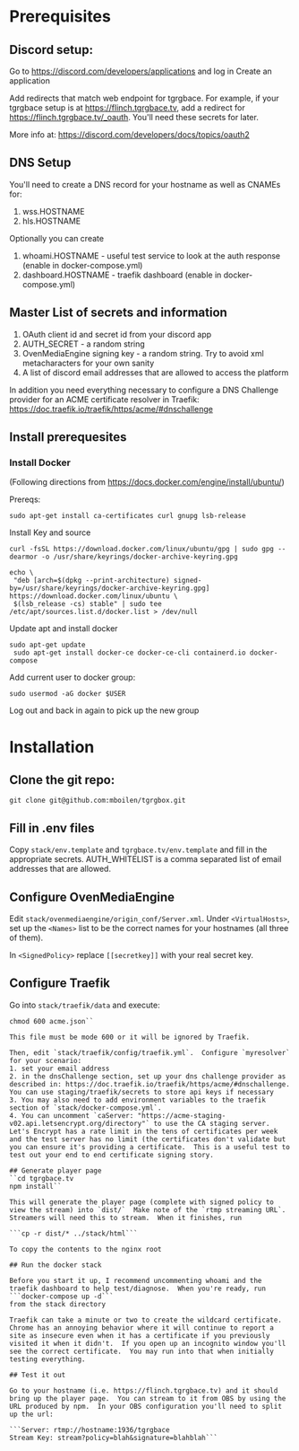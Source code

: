 # Prerequisites
## Discord setup:
Go to https://discord.com/developers/applications and log in
Create an application 

Add redirects that match web endpoint for tgrgbace.  For example, if your tgrgbace
setup is at https://flinch.tgrgbace.tv, add a redirect for https://flinch.tgrgbace.tv/_oauth.  You'll need these secrets for later.

More info at: https://discord.com/developers/docs/topics/oauth2

## DNS Setup
You'll need to create a DNS record for your hostname as well as CNAMEs for:
1. wss.HOSTNAME
2. hls.HOSTNAME

Optionally you can create
1. whoami.HOSTNAME - useful test service to look at the auth response (enable in docker-compose.yml)
2. dashboard.HOSTNAME - traefik dashboard (enable in docker-compose.yml)

## Master List of secrets and information
1. OAuth client id and secret id from your discord app
2. AUTH_SECRET - a random string
3. OvenMediaEngine signing key - a random string.  Try to avoid xml metacharacters for your own sanity
4. A list of discord email addresses that are allowed to access the platform

In addition you need everything necessary to configure a DNS Challenge provider for an ACME certificate resolver in Traefik: https://doc.traefik.io/traefik/https/acme/#dnschallenge

## Install prerequesites
### Install Docker
(Following directions from https://docs.docker.com/engine/install/ubuntu/)

Prereqs:

```sudo apt-get install ca-certificates curl gnupg lsb-release```

Install Key and source
 ```
curl -fsSL https://download.docker.com/linux/ubuntu/gpg | sudo gpg --dearmor -o /usr/share/keyrings/docker-archive-keyring.gpg

echo \
  "deb [arch=$(dpkg --print-architecture) signed-by=/usr/share/keyrings/docker-archive-keyring.gpg] https://download.docker.com/linux/ubuntu \
  $(lsb_release -cs) stable" | sudo tee /etc/apt/sources.list.d/docker.list > /dev/null

```
  
Update apt and install docker
```
sudo apt-get update
 sudo apt-get install docker-ce docker-ce-cli containerd.io docker-compose
```
 
 Add current user to docker group:
 
 ```sudo usermod -aG docker $USER```
 
Log out and back in again to pick up the new group

# Installation

## Clone the git repo:
```git clone git@github.com:mboilen/tgrgbox.git```

## Fill in .env files
Copy `stack/env.template` and `tgrgbace.tv/env.template` and fill in the appropriate secrets.  AUTH_WHITELIST is a comma separated list of email addresses that are allowed.

## Configure OvenMediaEngine
Edit `stack/ovenmediaengine/origin_conf/Server.xml`.  Under `<VirtualHosts>`, set up the `<Names>` list to be the correct names for your hostnames (all three of them).

In `<SignedPolicy>` replace `[[secretkey]]` with your real secret key.

## Configure Traefik
Go into `stack/traefik/data` and execute:
```touch acme.json
chmod 600 acme.json``

This file must be mode 600 or it will be ignored by Traefik.

Then, edit `stack/traefik/config/traefik.yml`.  Configure `myresolver` for your scenario:
1. set your email address
2. in the dnsChallenge section, set up your dns challenge provider as described in: https://doc.traefik.io/traefik/https/acme/#dnschallenge.  You can use staging/traefik/secrets to store api keys if necessary
3. You may also need to add environment variables to the traefik section of `stack/docker-compose.yml`.
4. You can uncomment `caServer: "https://acme-staging-v02.api.letsencrypt.org/directory"` to use the CA staging server.  Let's Encrypt has a rate limit in the tens of certificates per week and the test server has no limit (the certificates don't validate but you can ensure it's providing a certificate.  This is a useful test to test out your end to end certificate signing story.

## Generate player page
``cd tgrgbace.tv
npm install``

This will generate the player page (complete with signed policy to view the stream) into `dist/`  Make note of the `rtmp streaming URL`.  Streamers will need this to stream.  When it finishes, run

```cp -r dist/* ../stack/html```

To copy the contents to the nginx root

## Run the docker stack

Before you start it up, I recommend uncommenting whoami and the traefik dashboard to help test/diagnose.  When you're ready, run
```docker-compose up -d```
from the stack directory

Traefik can take a minute or two to create the wildcard certificate.  Chrome has an annoying behavior where it will continue to report a site as insecure even when it has a certificate if you previously visited it when it didn't.  If you open up an incognito window you'll see the correct certificate.  You may run into that when initially testing everything.

## Test it out

Go to your hostname (i.e. https://flinch.tgrgbace.tv) and it should bring up the player page.  You can stream to it from OBS by using the URL produced by npm.  In your OBS configuration you'll need to split up the url:

```Server: rtmp://hostname:1936/tgrgbace
Stream Key: stream?policy=blah&signature=blahblah```
